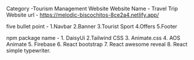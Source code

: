 Category -Tourism Management Website
Website Name - Travel Trip
Website url - https://melodic-biscochitos-8ce2a4.netlify.app/

five bullet point - 1.Navbar
                    2.Banner
                    3.Tourist Sport
                    4.Offers
                    5.Footer


npm package name - 1. DaisyUi
                   2.Tailwind CSS
                   3. Animate.css
                   4. AOS Animate 
                   5. Firebase
                   6. React bootstrap
                   7. React awesome reveal
                   8. React simple typewriter.